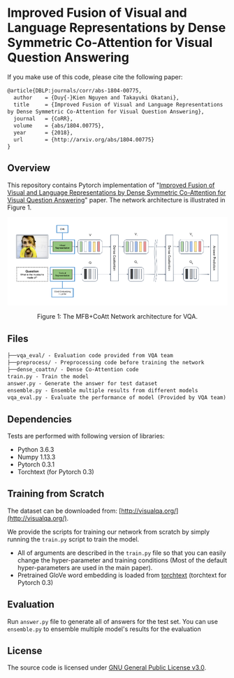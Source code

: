 # Improved Fusion of Visual and Language Representations by Dense Symmetric Co-Attention for Visual Question Answering

If you make use of this code, please cite the following paper:
```
@article{DBLP:journals/corr/abs-1804-00775,
  author    = {Duy{-}Kien Nguyen and Takayuki Okatani},
  title     = {Improved Fusion of Visual and Language Representations by Dense Symmetric Co-Attention for Visual Question Answering},
  journal   = {CoRR},
  volume    = {abs/1804.00775},
  year      = {2018},
  url       = {http://arxiv.org/abs/1804.00775}
}
```
## Overview
This repository contains Pytorch implementation of "[Improved Fusion of Visual and Language Representations by Dense Symmetric Co-Attention for Visual Question Answering](https://arxiv.org/abs/1804.00775)" paper. The network architecture is illustrated in Figure 1.

![Figure 1: Overview of Dense Co-Attention Network architecture.](imgs/dcn.png)
<center>Figure 1: The MFB+CoAtt Network architecture for VQA.</center>

## Files
```
├──vqa_eval/ - Evaluation code provided from VQA team
├──preprocess/ - Preprocessing code before training the network
├──dense_coattn/ - Dense Co-Attention code
train.py - Train the model
answer.py - Generate the answer for test dataset
ensemble.py - Ensemble multiple results from different models
vqa_eval.py - Evaluate the performance of model (Provided by VQA team)
```

## Dependencies
Tests are performed with following version of libraries:

+ Python 3.6.3
+ Numpy 1.13.3
+ Pytorch 0.3.1
+ Torchtext (for Pytorch 0.3)

## Training from Scratch
The dataset can be downloaded from: [http://visualqa.org/](http://visualqa.org/).

We provide the scripts for training our network from scratch by simply running the ```train.py``` script to train the model. 

- All of arguments are described in the ```train.py``` file so that you can easily change the hyper-parameter and training conditions (Most of the default hyper-parameters are used in the main paper).
- Pretrained GloVe word embedding is loaded from [torchtext](https://github.com/pytorch/text) (torchtext for Pytorch 0.3)

## Evaluation

Run ```answer.py``` file to generate all of answers for the test set. You can use ```ensemble.py``` to ensemble multiple model's results for the evaluation

## License
The source code is licensed under [GNU General Public License v3.0](./LICENSE).
